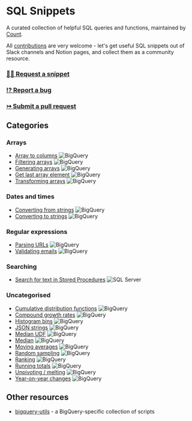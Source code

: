 # SQL Snippets
 
A curated collection of helpful SQL queries and functions, maintained by [Count](https://count.co).

All [contributions](./CONTRIBUTING.md) are very welcome - let's get useful SQL snippets out of Slack channels and Notion pages, and collect them as a community resource.

### [🙋‍♀️ Request a snippet](https://github.com/count/sql-snippets/issues/new?assignees=&labels=help+wanted&template=snippet-request.md&title=%5BSNIPPET+REQUEST%5D+)
### [⁉️ Report a bug](https://github.com/count/sql-snippets/issues/new?assignees=&labels=bug&template=bug_report.md&title=%5BBUG%5D+)
### [↣ Submit a pull request](https://github.com/count/sql-snippets/compare)

## Categories

### Arrays
- [Array to columns](./bigquery/array-to-columns.md) ![BigQuery](https://img.shields.io/badge/BigQuery-blue)
- [Filtering arrays](./bigquery/filtering-arrays.md) ![BigQuery](https://img.shields.io/badge/BigQuery-blue)
- [Generating arrays](./bigquery/generating-arrays.md) ![BigQuery](https://img.shields.io/badge/BigQuery-blue)
- [Get last array element](./bigquery/get-last-array-element.md) ![BigQuery](https://img.shields.io/badge/BigQuery-blue)
- [Transforming arrays](./bigquery/transforming-arrays.md) ![BigQuery](https://img.shields.io/badge/BigQuery-blue)

### Dates and times
- [Converting from strings](./bigquery/convert-string-datetimes.md) ![BigQuery](https://img.shields.io/badge/BigQuery-blue)
- [Converting to strings](./bigquery/convert-datetimes-string.md) ![BigQuery](https://img.shields.io/badge/BigQuery-blue)

### Regular expressions
- [Parsing URLs](./bigquery/regex-parse-url.md) ![BigQuery](https://img.shields.io/badge/BigQuery-blue)
- [Validating emails](./bigquery/regex-email.md) ![BigQuery](https://img.shields.io/badge/BigQuery-blue)

### Searching
- [Search for text in Stored Procedures](./mssql/search-stored-procedures.md) ![SQL Server](https://img.shields.io/badge/SQL%20Server-red)

### Uncategorised
- [Cumulative distribution functions](./bigquery/cdf.md) ![BigQuery](https://img.shields.io/badge/BigQuery-blue)
- [Compound growth rates](./bigquery/compound-growth-rates.md) ![BigQuery](https://img.shields.io/badge/BigQuery-blue)
- [Histogram bins](./bigquery/histogram-bins.md) ![BigQuery](https://img.shields.io/badge/BigQuery-blue)
- [JSON strings](./bigquery/json-strings.md) ![BigQuery](https://img.shields.io/badge/BigQuery-blue)
- [Median UDF](./bigquery/median-udf.md) ![BigQuery](https://img.shields.io/badge/BigQuery-blue)
- [Median](./bigquery/median.md) ![BigQuery](https://img.shields.io/badge/BigQuery-blue)
- [Moving averages](./bigquery/moving-average.md) ![BigQuery](https://img.shields.io/badge/BigQuery-blue)
- [Random sampling](./bigquery/random-sampling.md) ![BigQuery](https://img.shields.io/badge/BigQuery-blue)
- [Ranking](./bigquery/rank.md) ![BigQuery](https://img.shields.io/badge/BigQuery-blue)
- [Running totals](./bigquery/running-total.md) ![BigQuery](https://img.shields.io/badge/BigQuery-blue)
- [Unpivoting / melting](./bigquery/unpivot-melt.md) ![BigQuery](https://img.shields.io/badge/BigQuery-blue)
- [Year-on-year changes](./bigquery/yoy.md) ![BigQuery](https://img.shields.io/badge/BigQuery-blue)


## Other resources
- [bigquery-utils](https://github.com/GoogleCloudPlatform/bigquery-utils) - a BigQuery-specific collection of scripts
